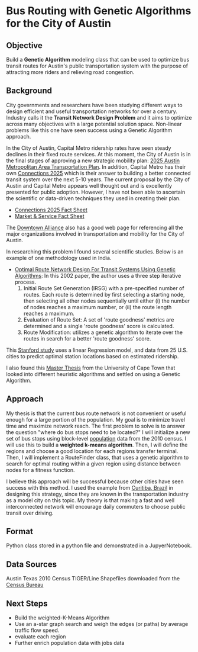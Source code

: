 # Bus Routing with Genetic Algorithms for the City of Austin

## Objective
Build a __Genetic Algorithm__ modeling class that can be used to optimize bus transit routes for Austin's public transportation system with the purpose of attracting more riders and relieving road congestion.

## Background
City governments and researchers have been studying different ways to design efficient and useful transportation networks for over a century. Industry calls it the __Transit Network Design Problem__ and it aims to optimize across many objectives with a large potential solution space. Non-linear problems like this one have seen success using a Genetic Algorithm approach.

In the City of Austin, Capital Metro ridership rates have seen steady declines in their fixed route services. At this moment, the City of Austin is in the final stages of approving a new strategic mobility plan: [2025 Austin Metropolitan Area Transportation Plan](http://austintexas.gov/asmp "2025 AMATP"). In addition, Capital Metro has their own [Connections 2025](http://connections2025.org/ "Connections 2025") which is their answer to building a better connected transit system over the next 5-10 years. The current proposal by the City of Austin and Capital Metro appears well thought out and is excellently presented for public adoption. However, I have not been able to ascertain the scientific or data-driven techniques they used in creating their plan.

  * [Connections 2025 Fact Sheet](http://connections2025.org/wp-content/uploads/2016/01/Connections2025-factSheet-final-eng.pdf "Connections 2025 Facts")
  * [Market & Service Fact Sheet](http://connections2025.org/wp-content/uploads/2016/05/Connections2025_factsheet.pdf "Fact Sheet")

The [Downtown Alliance](http://www.downtownaustin.com/daa/transportation) also has a good web page for referencing all the major organizations involved in transportation and mobility for the City of Austin.

In researching this problem I found several scientific studies. Below is an example of one methodology used in India.  

* [Optimal Route Network Design For Transit Systems Using Genetic Algorithms](http://home.iitk.ac.in/~partha/eng-opt02): In this 2002 paper, the author uses a three step iterative process.
    1. Initial Route Set Generation (IRSG) with a pre-specified number of routes. Each route is determined by first selecting a starting node, then selecting all other nodes sequentially until either (i) the number of nodes reaches a maximum number, or (ii) the route length reaches a maximum.
    2. Evaluation of Route Set: A set of 'route goodness' metrics are determined and a single 'route goodness' score is calculated.
    3. Route Modification: utilizes a genetic algorithm to iterate over the routes in search for a better 'route goodness' score.

This [Stanford study](http://cs229.stanford.edu/proj2013/HuangLing-OptimizingPublicTransit.pdf "Optimizing Public Transit") uses a linear Regression model, and data from 25 U.S. cities to predict optimal station locations based on estimated ridership.

I also found this [Master Thesis](https://oatd.org/oatd/record?record=handle%5C%3A11427%5C%2F13368) from the University of Cape Town that looked into different heuristic algorithms and settled on using a Genetic Algorithm.


## Approach
My thesis is that the current bus route network is not convenient or useful enough for a large portion of the population. My goal is to minimize travel time and maximize network reach. The first problem to solve is to answer the question "where do bus stops need to be located?" I will initialize a new set of bus stops using block-level [population](http://connections2025.org/wp-content/uploads/2016/02/CapMetro_2010PopEmp.pdf "Population & Employment Density") data from the 2010 census. I will use this to build a __weighted k-means algorithm__. Then, I will define the regions and choose a good location for each regions transfer terminal. Then, I will implement a RouteFinder class, that uses a genetic algorithm to search for optimal routing within a given region using distance between nodes for a fitness function.   

I believe this approach will be successful because other cities have seen success with this method. I used the example from [Curitiba, Brazil](https://www.slideshare.net/TheMissionGroup/a-market-focused-paradigm-for-public-transit-pt-3-designing-effective-transit-networks) in designing this strategy, since they are known in the transportation industry as a model city on this topic. My theory is that making a fast and well interconnected network will encourage daily commuters to choose public transit over driving.


## Format
Python class stored in a python file and demonstrated in a JupyerNotebook.

## Data Sources
Austin Texas 2010 Census TIGER/Line Shapefiles downloaded from the [Census Bureau](https://www.census.gov/geo/maps-data/data/tiger-line.html)

## Next Steps
* Build the weighted-K-Means Algorithm
* Use an a-star graph search and weigh the edges (or paths) by average traffic flow speed.
* evaluate each region
* Further enrich population data with jobs data
